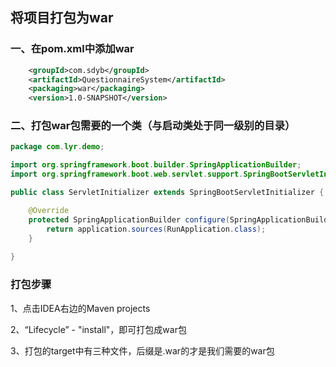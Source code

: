 
## 将项目打包为war

### 一、在pom.xml中添加<packaging>war</packaging>

```xml
    <groupId>com.sdyb</groupId>
    <artifactId>QuestionnaireSystem</artifactId>
    <packaging>war</packaging>
    <version>1.0-SNAPSHOT</version>
```

### 二、打包war包需要的一个类（与启动类处于同一级别的目录）

```java
package com.lyr.demo;

import org.springframework.boot.builder.SpringApplicationBuilder;
import org.springframework.boot.web.servlet.support.SpringBootServletInitializer;

public class ServletInitializer extends SpringBootServletInitializer {

    @Override
    protected SpringApplicationBuilder configure(SpringApplicationBuilder application) {
        return application.sources(RunApplication.class);
    }
    
}

```

### 打包步骤

1、点击IDEA右边的Maven projects 

2、“Lifecycle” - "install"，即可打包成war包

3、打包的target中有三种文件，后缀是.war的才是我们需要的war包




